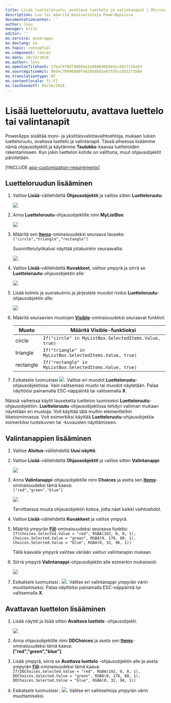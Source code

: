 ```yaml
---
title: Lisää luetteloruutu, avattava luettelo ja valintanapit | Microsoft Docs
description: Luo tai määritä monivalintoja PowerAppsissa
documentationcenter: ''
author: lonu
manager: kfile
editor: ''
ms.service: powerapps
ms.devlang: na
ms.topic: conceptual
ms.component: canvas
ms.date: 10/23/2016
ms.author: lonu
ms.openlocfilehash: 1fbaf4f9d740084a1ed0d630b94d1cd41713ba03
ms.sourcegitcommit: 8bd4c700969d0fd42950581e03fd5ccbb5273584
ms.translationtype: HT
ms.contentlocale: fi-FI
ms.lasthandoff: 04/26/2018
---
```

# <a name="add-a-list-box-a-drop-down-list-or-radio-buttons"></a>Lisää luetteloruutu, avattava luettelo tai valintanapit
PowerApps sisältää moni- ja yksittäisvalintavaihtoehtoja, mukaan lukien luetteloruutu, avattava luettelo ja valintanapit. Tässä aiheessa lisäämme nämä ohjausobjektit ja käytämme **Taulukko**-kaavaa luetteloiden rakentamiseen. Kun jokin luettelon kohde on valittuna, muut ohjausobjektit päivitetään.

[!INCLUDE [app-customization-requirements](../../includes/app-customization-requirements.md)]

## <a name="add-a-list-box"></a>Luetteloruudun lisääminen
1. Valitse **Lisää**-välilehdeltä **Ohjausobjektit** ja valitse sitten **Luetteloruutu**:  

    ![][2]  

2. Anna **Luetteloruutu**-ohjausobjektille nimi **MyListBox**:  

    ![][3]

3. Määritä sen **[Items](controls/properties-core.md)**-ominaisuudeksi seuraava lauseke:  
   ```["circle","triangle","rectangle"]```  <br/>

    Suunnittelutyökalusi näyttää jotakuinkin seuraavalta:

    ![][4]

4. Valitse **Lisää**-välilehdeltä **Kuvakkeet**, valitse ympyrä ja siirrä se **Luetteloruutu**-ohjausobjektin alle:

    ![][5]  

5. Lisää kolmio ja suorakulmio ja järjestele muodot riviksi **Luetteloruutu**-ohjausobjektin alle:

    ![][6]  

6. Määritä seuraavien muotojen **[Visible](controls/properties-core.md)**-ominaisuudeksi seuraavat funktiot:  

   | Muoto | Määritä Visible-funktioksi |
   | --- | --- |
   | circle |```If("circle" in MyListBox.SelectedItems.Value, true)``` |
   | triangle |```If("triangle" in MyListBox.SelectedItems.Value, true)``` |
   | rectangle |```If("rectangle" in MyListBox.SelectedItems.Value, true)``` |

7. Esikatsele luomustasi ![][1]. Valitse eri muodot **Luetteloruutu**-ohjausobjektissa. Vain valitsemasi muoto tai muodot näytetään. Palaa näyttöösi painamalla ESC-näppäintä tai valitsemalla **X**.

Näissä vaiheissa käytit lauseketta luettelon luomiseksi **Luetteloruutu**-ohjausobjektiin. **Luetteloruutu**-ohjausobjektissa tehdyn valinnan mukaan näytetään eri muotoja. Voit käyttää tätä muihin elementteihin liiketoiminnassa. Voit esimerkiksi käyttää **Luetteloruutu**-ohjausobjektia esimerkiksi tuotekuvien tai -kuvausten näyttämiseen.

## <a name="add-radio-buttons"></a>Valintanappien lisääminen
1. Valitse **Aloitus**-välilehdeltä **Uusi näyttö**.

2. Valitse **Lisää**-välilehdeltä **Ohjausobjektit** ja valitse sitten **Valintanappi**.

    ![][10]  

3. Anna **Valintanappi**-ohjausobjektille nimi **Choices** ja aseta sen **[Items](controls/properties-core.md)**-ominaisuudeksi tämä kaava:  
   ```["red","green","blue"]```  <br/>

    ![][12]  

    Tarvittaessa muuta ohjausobjektin kokoa, jotta näet kaikki vaihtoehdot.

4. Valitse **Lisää**-välilehdeltä **Kuvakkeet** ja valitse ympyrä.

5. Määritä ympyrän **[Fill](controls/properties-color-border.md)**-ominaisuudeksi seuraava funktio:  
   ```If(Choices.Selected.Value = "red", RGBA(192, 0, 0, 1), Choices.Selected.Value = "green", RGBA(0, 176, 80, 1), Choices.Selected.Value = "blue", RGBA(0, 32, 96, 1))```  

    Tällä kaavalla ympyrä vaihtaa väriään valitun valintanapin mukaan.

6. Siirrä ympyrä **Valintanappi**-ohjausobjektin alle esimerkin mukaisesti:

    ![][14]  

7. Esikatsele luomustasi : ![][1]. Valitse eri valintanappi ympyrän värin muuttamiseksi. Palaa näyttöösi painamalla ESC-näppäintä tai valitsemalla **X**.

## <a name="add-a-drop-down-list"></a>Avattavan luettelon lisääminen
1. Lisää näyttö ja lisää sitten **Avattava luettelo** -ohjausobjekti.

    ![][15]  

2. Anna ohjausobjektille nimi **DDChoices** ja aseta sen **[Items](controls/properties-core.md)**-ominaisuudeksi tämä kaava:<br>
   **["red","green","blue"]**

3. Lisää ympyrä, siirrä se **Avattava luettelo** -ohjausobjektin alle ja aseta ympyrän **[Fill](controls/properties-color-border.md)**-ominaisuudeksi tämä kaava:  
   ```If(DDChoices.Selected.Value = "red", RGBA(192, 0, 0, 1), DDChoices.Selected.Value = "green", RGBA(0, 176, 80, 1), DDChoices.Selected.Value = "blue", RGBA(0, 32, 96, 1))```

4. Esikatsele luomustasi : ![][1]. Valitse eri vaihtoehtoja ympyrän värin muuttamiseksi.

[1]: ./media/add-list-box-drop-down-list-radio-button/preview.png
[2]: ./media/add-list-box-drop-down-list-radio-button/listbox.png
[3]: ./media/add-list-box-drop-down-list-radio-button/renamelistbox.png
[4]: ./media/add-list-box-drop-down-list-radio-button/itemslistbox.png
[5]: ./media/add-list-box-drop-down-list-radio-button/circle.png
[6]: ./media/add-list-box-drop-down-list-radio-button/allshapes.png
[10]: ./media/add-list-box-drop-down-list-radio-button/radiobutton.png
[12]: ./media/add-list-box-drop-down-list-radio-button/itemsradio.png
[14]: ./media/add-list-box-drop-down-list-radio-button/radiocircle.png
[15]: ./media/add-list-box-drop-down-list-radio-button/dropdown.png
